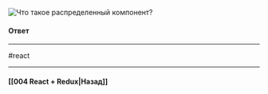 ![Что такое распределенный компонент?](https://youtu.be/GZUy2i6QN7o?t=386)

#### Ответ


____
#react

____

#### [[004 React + Redux|Назад]]